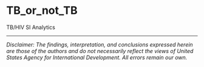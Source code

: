 # TB_or_not_TB
TB/HIV SI Analytics

---

*Disclaimer: The findings, interpretation, and conclusions expressed herein are those of the authors and do not necessarily reflect the views of United States Agency for International Development. All errors remain our own.*